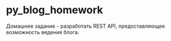 # py_blog_homework
Домашнее задание - разработать REST API, предоставляющее возможность ведения блога.
